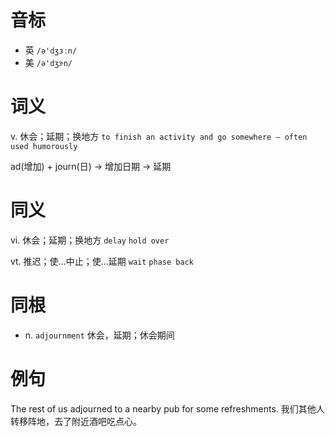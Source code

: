 # 音标

- 英 `/ə'dʒɜːn/`
- 美 `/ə'dʒɝn/`

# 词义

v. 休会；延期；换地方
`to finish an activity and go somewhere – often used humorously`



ad(增加) + journ(日) → 增加日期 → 延期

# 同义

vi. 休会；延期；换地方
`delay` `hold over`

vt. 推迟；使…中止；使…延期
`wait` `phase back`

# 同根

- n. `adjournment` 休会，延期；休会期间

# 例句

The rest of us adjourned to a nearby pub for some refreshments.
我们其他人转移阵地，去了附近酒吧吃点心。



